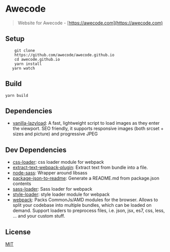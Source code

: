 # Awecode

> Website for Awecode - [https://awecode.com](https://awecode.com)

## Setup

```
    git clone 
    https://github.com/awecode/awecode.github.io  
    cd awecode.github.io  
    yarn install  
   yarn watch  
```

## Build

```
yarn build
```

## Dependencies
- [vanilla-lazyload](https://github.com/verlok/lazyload): A fast, lightweight script to load images as they enter the viewport. SEO friendly, it supports responsive images (both srcset + sizes and picture) and progressive JPEG


## Dev Dependencies

- [css-loader](https://github.com/webpack/css-loader): css loader module for webpack
- [extract-text-webpack-plugin](https://github.com/webpack-contrib/extract-text-webpack-plugin): Extract text from bundle into a file.
- [node-sass](https://github.com/sass/node-sass): Wrapper around libsass
- [package-json-to-readme](): Generate a README.md from package.json contents
- [sass-loader](https://github.com/webpack-contrib/sass-loader): Sass loader for webpack
- [style-loader](https://github.com/webpack/style-loader): style loader module for webpack
- [webpack](https://github.com/webpack/webpack): Packs CommonJs/AMD modules for the browser. Allows to split your codebase into multiple bundles, which can be loaded on demand. Support loaders to preprocess files, i.e. json, jsx, es7, css, less, ... and your custom stuff.

## License

[MIT](https://github.com/awecode/awecode.github.io/blob/master/LICENSE)
